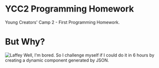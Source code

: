 # YCC2 Programming Homework
Young Creators' Camp 2 - First Programming Homework.

# But Why?
![Laffey](https://i.imgur.com/is27DCV.gif)
Well, I'm bored. So I challenge myself if I could do it in 6 hours by creating a dynamic component generated by JSON.